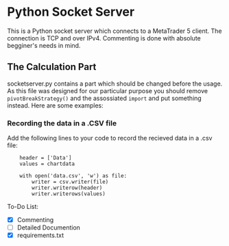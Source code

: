 # Python Socket Server #
This is a Python socket server which connects to a MetaTrader 5 client.
The connection is TCP and over IPv4.
Commenting is done with absolute begginer's needs in mind.

## The Calculation Part ##
socketserver.py contains a part which should be changed before the usage. As this file was designed for our particular purpose you should remove `pivotBreakStrategy()` and the assossiated `import` and put something instead. Here are some examples:

### Recording the data in a .CSV file ###
Add the following lines to your code to record the recieved data in a .csv file:
```
    header = ['Data']
    values = chartdata

    with open('data.csv', 'w') as file:
        writer = csv.writer(file)
        writer.writerow(header)
        writer.writerows(values)
```


To-Do List:
- [x] Commenting
- [ ] Detailed Documention
- [x] requirements.txt